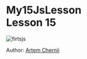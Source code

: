 <h1><strong>My15JsLesson</strong> <br>Lesson 15</h1>

<p>
	<img src="https://pp.userapi.com/c837629/v837629008/3b890/jYgGpTkpXBA.jpg" alt="firtsjs">
</p>

<p>Author: <a href="https://vk.com/id180091008" target="_blank">Artem Chernii</a></p>

